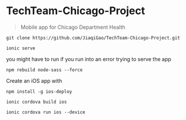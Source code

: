 # TechTeam-Chicago-Project
> Mobile app for Chicago Department Health


`git clone https://github.com/JiaqiGao/TechTeam-Chicago-Project.git`

`ionic serve`

you might have to run if you run into an error trying to serve the app 

`npm rebuild node-sass --force`

Create an iOS app with

`npm install -g ios-deploy`

`ionic cordova build ios`

`ionic cordova run ios --device`

